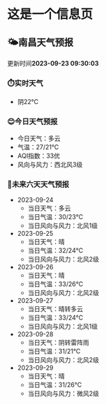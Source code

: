 # 这是一个信息页 
## 🌤️**南昌**天气预报
更新时间**2023-09-23 09:30:03**
### ⏱️实时天气
- 阴22℃
### 😊今日天气预报
- 今日天气：多云
- 气温：27/21℃
- AQI指数：33优
- 风向与风力：西北风3级
### 🤩未来六天天气预报
- 2023-09-24
  - 当日天气：多云
  - 当日气温：30/23℃
  - 当日风向与风力：北风1级
- 2023-09-25
  - 当日天气：晴
  - 当日气温：32/24℃
  - 当日风向与风力：北风2级
- 2023-09-26
  - 当日天气：晴
  - 当日气温：33/26℃
  - 当日风向与风力：北风2级
- 2023-09-27
  - 当日天气：晴转多云
  - 当日气温：33/24℃
  - 当日风向与风力：北风1级
- 2023-09-28
  - 当日天气：阴转雷阵雨
  - 当日气温：31/21℃
  - 当日风向与风力：北风2级
- 2023-09-29
  - 当日天气：晴
  - 当日气温：31/26℃
  - 当日风向与风力：微风2级

